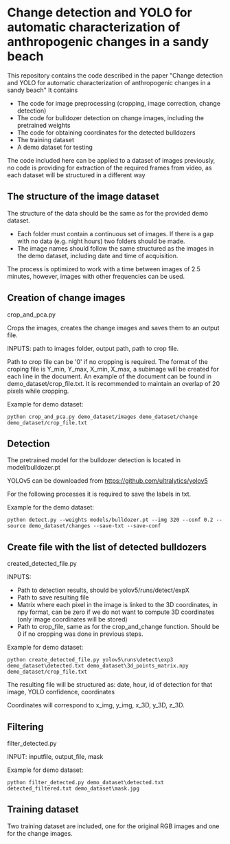# Change detection and YOLO for automatic characterization of anthropogenic changes in a sandy beach

This repository contains the code described in the paper "Change detection and YOLO for automatic characterization of anthropogenic changes in a sandy beach"
It contains
- The code for image preprocessing (cropping, image correction, change detection)
- The code for bulldozer detection on change images, including the pretrained weights
- The code for obtaining coordinates for the detected bulldozers
- The training dataset
- A demo dataset for testing

The code included here can be applied to a dataset of images previously, no code is providing for extraction of the required frames from video, as each dataset 
will be structured in a different way

## The structure of the image dataset

The structure of the data should be the same as for the provided demo dataset.

- Each folder must contain a continuous set of images. If there is a gap with no data (e.g. night hours) two folders should be made.
- The image names should follow the same structured as the images in the demo dataset, including date and time of acquisition.

The process is optimized to work with a time between images of 2.5 minutes, however, images with other frequencies can be used.

## Creation of change images

crop_and_pca.py

Crops the images, creates the change images and saves them to an output file.

INPUTS: path to images folder, output path, path to crop file.

Path to crop file can be '0' if no cropping is required.
The format of the croping file is Y_min, Y_max, X_min, X_max, a subimage will be created for 
each line in the document. An example of the document can be found in demo_dataset/crop_file.txt.
It is recommended to maintain an overlap of 20 pixels while cropping.

Example for demo dataset:

`python crop_and_pca.py demo_dataset/images demo_dataset/change demo_dataset/crop_file.txt`

## Detection

The pretrained model for the bulldozer detection is located in model/bulldozer.pt

YOLOv5 can be downloaded from https://github.com/ultralytics/yolov5

For the following processes it is required to save the labels in txt.

Example for the demo dataset:

`python detect.py --weights models/bulldozer.pt --img 320 --conf 0.2 --source demo_dataset/changes --save-txt --save-conf`

## Create file with the list of detected bulldozers

created_detected_file.py

INPUTS: 
- Path to detection results, should be yolov5/runs/detect/expX
- Path to save resulting file
- Matrix where each pixel in the image is linked to the 3D coordinates, in npy format, can be zero if we do not want to compute 3D coordinates 
(only image coordinates will be stored)
- Path to crop_file, same as for the crop_and_change function. Should be 0 if no cropping was done in previous steps.

Example for demo dataset:

`python create_detected_file.py yolov5\runs\detect\exp3 demo_dataset\detected.txt demo_dataset\3d_points_matrix.npy demo_dataset/crop_file.txt`

The resulting file will be structured as:
date, hour, id of detection for that image, YOLO confidence, coordinates

Coordinates will correspond to x_img, y_img, x_3D, y_3D, z_3D.

## Filtering

filter_detected.py

INPUT: inputfile, output_file, mask

Example for demo dataset:

`python filter_detected.py demo_dataset\detected.txt detected_filtered.txt demo_dataset\mask.jpg`


## Training dataset

Two training dataset are included, one for the original RGB images and one for the change images.

